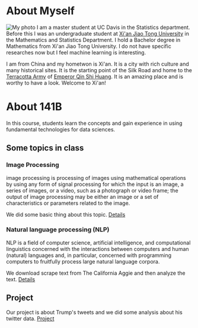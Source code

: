 # About Myself
![My photo](IMG_7060.jpg)
I am a master student at UC Davis in the Statistics department. Before this I was an undergraduate student at [Xi'an Jiao Tong University](http://en.xjtu.edu.cn/) in the Mathematics and Statistics Department. I hold a Bachelor degree in Mathematics from Xi'an Jiao Tong University. I do not have specific researches now but I feel machine learning is interesting. 

I am from China and my hometwon is Xi'an. It is a city with rich culture and many historical sites. It is the starting point of the Silk Road and home to the [Terracotta Army](https://en.wikipedia.org/wiki/Terracotta_Army) of [Emperor Qin Shi Huang](https://en.wikipedia.org/wiki/Qin_Shi_Huang). It is an amazing place and is worthy to have a look. Welcome to Xi'an!
# About 141B
In this course, students learn the concepts and gain experience in using fundamental technologies for data sciences.
## Some topics in class
### Image Processing
 image processing is processing of images using mathematical operations by using any form of signal processing for which the input is an image, a series of images, or a video, such as a photograph or video frame; the output of image processing may be either an image or a set of characteristics or parameters related to the image.
 
We did some basic thing about this topic. [Details]("/assignment2.html")
### Natural language processing (NLP)
NLP is a field of computer science, artificial intelligence, and computational linguistics concerned with the interactions between computers and human (natural) languages and, in particular, concerned with programming computers to fruitfully process large natural language corpora.

We download scrape text from The California Aggie and then analyze the text. [Details]("/assignment5.html")
## Project
Our project is about Trump's tweets and we did some analysis about his twitter data. [Project](https://kevinxucong.github.io/141B/)
